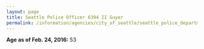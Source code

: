```yaml
---
layout: page
title: Seattle Police Officer 6394 II Guyer
permalink: /information/agencies/city_of_seattle/seattle_police_department/copbook/6394/
---
```


**Age as of Feb. 24, 2016:** 53
